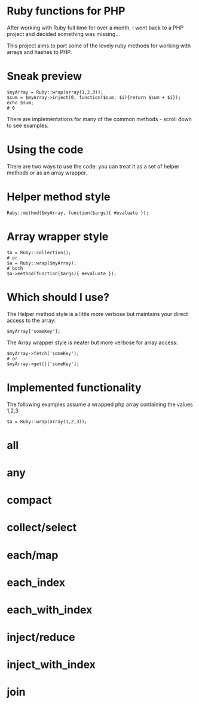 Ruby functions for PHP
======================

After working with Ruby full time for over a month, I went back to a PHP project and decided something was missing...

This project aims to port some of the lovely ruby methods for working with arrays and hashes to PHP.

Sneak preview
=============

    $myArray = Ruby::wrap(array(1,2,3));
    $sum = $myArray->inject(0, function($sum, $i){return $sum + $i});
    echo $sum;
    # 6

There are implementations for many of the common methods - scroll down to see examples.

Using the code
==============

There are two ways to use the code: you can treat it as a set of helper methods or as an array wrapper.

Helper method style
===================

    Ruby::method($myArray, function($args){ #evaluate });

Array wrapper style
===================

    $a = Ruby::collection();
    # or
    $a = Ruby::wrap($myArray);
    # both
    $a->method(function($args){ #evaluate });

Which should I use?
===================

The Helper method style is a little more verbose but maintains your direct access to the array:

    $myArray['someKey'];

The Array wrapper style is neater but more verbose for array access:

    $myArray->fetch('someKey');
    # or
    $myArray->get()['someKey'];

Implemented functionality
=========================

The following examples assume a wrapped php array containing the values 1,2,3

    $a = Ruby::wrap(array(1,2,3));

all
===

any
===

compact
=======

collect/select
==============

each/map
========

each_index
==========

each_with_index
===============

inject/reduce
=============

inject_with_index
=================

join
====

